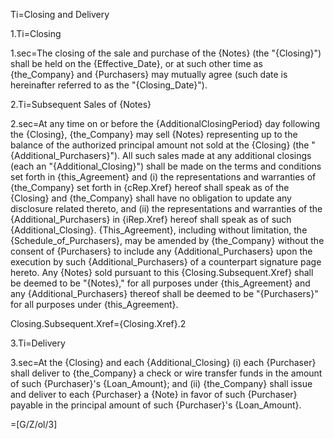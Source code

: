 Ti=Closing and Delivery

1.Ti=Closing

1.sec=The closing of the sale and purchase of the {Notes} (the "{Closing}") shall be held on the {Effective_Date}, or at such other time as {the_Company} and {Purchasers} may mutually agree (such date is hereinafter referred to as the "{Closing_Date}").

2.Ti=Subsequent Sales of {Notes}

2.sec=At any time on or before the {AdditionalClosingPeriod} day following the {Closing}, {the_Company} may sell {Notes} representing up to the balance of the authorized principal amount not sold at the {Closing} (the "{Additional_Purchasers}").  All such sales made at any additional closings (each an "{Additional_Closing}") shall be made on the terms and conditions set forth in {this_Agreement} and (i)  the representations and warranties of {the_Company} set forth in {cRep.Xref} hereof shall speak as of the {Closing} and {the_Company} shall have no obligation to update any disclosure related thereto, and (ii) the representations and warranties of the {Additional_Purchasers} in {iRep.Xref} hereof shall speak as of such {Additional_Closing}.  {This_Agreement}, including without limitation, the {Schedule_of_Purchasers}, may be amended by {the_Company} without the consent of {Purchasers} to include any {Additional_Purchasers} upon the execution by such {Additional_Purchasers} of a counterpart signature page hereto.  Any {Notes} sold pursuant to this {Closing.Subsequent.Xref} shall be deemed to be "{Notes}," for all purposes under {this_Agreement} and any {Additional_Purchasers} thereof shall be deemed to be "{Purchasers}" for all purposes under {this_Agreement}.

Closing.Subsequent.Xref={Closing.Xref}.2

3.Ti=Delivery

3.sec=At the {Closing} and each {Additional_Closing} (i) each {Purchaser} shall deliver to {the_Company} a check or wire transfer funds in the amount of such {Purchaser}'s {Loan_Amount}; and (ii) {the_Company} shall issue and deliver to each {Purchaser} a {Note} in favor of such {Purchaser} payable in the principal amount of such {Purchaser}'s {Loan_Amount}.

=[G/Z/ol/3]
